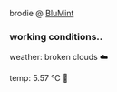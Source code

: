 brodie @ [BluMint](https://www.linkedin.com/company/blumint-io/)

<!--weather_start-->
### working conditions..

weather: broken clouds ☁️

temp: 5.57 °C 🧥

<!--weather_end-->
